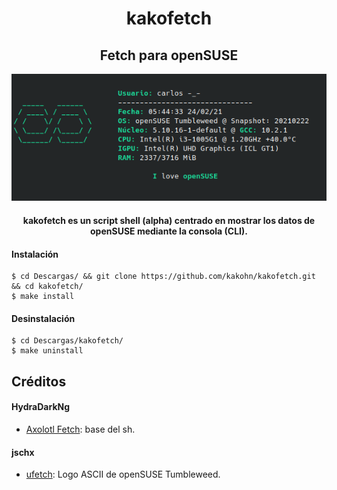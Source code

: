 <h1 align="center"> kakofetch </h1>
<h2 align="center"> Fetch para openSUSE </h1>

<p align="center"><img src="https://github.com/kakohn/kakofetch/blob/main/kakofetch.png" width="575px"></p>

<h4 align="center"> kakofetch es un script shell (alpha) centrado en mostrar los datos de openSUSE mediante la consola (CLI). </h4>

#### Instalación
```
$ cd Descargas/ && git clone https://github.com/kakohn/kakofetch.git && cd kakofetch/
$ make install
```

#### Desinstalación
```
$ cd Descargas/kakofetch/
$ make uninstall
```

## Créditos

#### HydraDarkNg
- [Axolotl Fetch](https://gitlab.com/HydraDarkNg/axolotlFetch): base del sh.

#### jschx
- [ufetch](https://gitlab.com/jschx/ufetch): Logo ASCII de openSUSE Tumbleweed.
